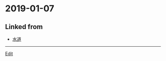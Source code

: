 # 2019-01-07

## Linked from

* [水道](水道.md)


----
[Edit](https://github.com/vitroid/vitroid.github.io/edit/master/MD/2019-01-07.md)
